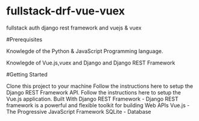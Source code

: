# fullstack-drf-vue-vuex
fullstack auth django rest framework and vuejs & vuex

#Prerequisites

Knowlegde of the Python & JavaScript Programming language.

Knowlegde of Vue.js,vuex and Django and Django REST Framework

#Getting Started

Clone this project to your machine
Follow the instructions here to setup the Django REST Framework API.
Follow the instructions here to setup the Vue.js application.
Built With
Django REST Framework - Django REST framework is a powerful and flexible toolkit for building Web APIs
Vue.js - The Progressive JavaScript Framework
SQLite - Database
